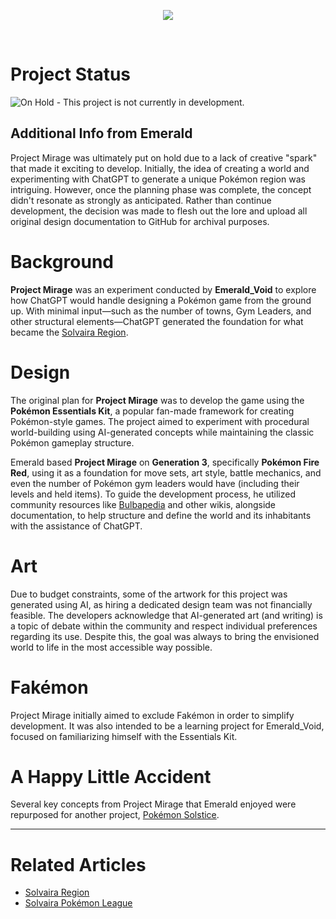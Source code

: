 <p align="center"><img src="https://i.imgur.com/NbbT9le.png"></p>

<br>

# Project Status  
![On Hold](https://img.shields.io/badge/On_Hold-ff0000) - This project is not currently in development.  

## Additional Info from Emerald 

Project Mirage was ultimately put on hold due to a lack of creative "spark" that made it exciting to develop. Initially, the idea of creating a world and experimenting with ChatGPT to generate a unique Pokémon region was intriguing. However, once the planning phase was complete, the concept didn't resonate as strongly as anticipated. Rather than continue development, the decision was made to flesh out the lore and upload all original design documentation to GitHub for archival purposes.  

# Background

**Project Mirage** was an experiment conducted by **Emerald_Void** to explore how ChatGPT would handle designing a Pokémon game from the ground up. With minimal input—such as the number of towns, Gym Leaders, and other structural elements—ChatGPT generated the foundation for what became the [Solvaira Region](https://emeraldvoid.github.io/pokemon-scrapyard/Solvaira).  

# Design 

The original plan for **Project Mirage** was to develop the game using the **Pokémon Essentials Kit**, a popular fan-made framework for creating Pokémon-style games. The project aimed to experiment with procedural world-building using AI-generated concepts while maintaining the classic Pokémon gameplay structure.  

Emerald based **Project Mirage** on **Generation 3**, specifically **Pokémon Fire Red**, using it as a foundation for move sets, art style, battle mechanics, and even the number of Pokémon gym leaders would have (including their levels and held items). To guide the development process, he utilized community resources like [Bulbapedia](https://bulbapedia.bulbagarden.net/wiki/Main_Page) and other wikis, alongside documentation, to help structure and define the world and its inhabitants with the assistance of ChatGPT.

# Art  

Due to budget constraints, some of the artwork for this project was generated using AI, as hiring a dedicated design team was not financially feasible. The developers acknowledge that AI-generated art (and writing) is a topic of debate within the community and respect individual preferences regarding its use. Despite this, the goal was always to bring the envisioned world to life in the most accessible way possible.  

# Fakémon

Project Mirage initially aimed to exclude Fakémon in order to simplify development. It was also intended to be a learning project for Emerald_Void, focused on familiarizing himself with the Essentials Kit.

# A Happy Little Accident

Several key concepts from Project Mirage that Emerald enjoyed were repurposed for another project, [Pokémon Solstice](https://emeraldvoid.github.io/pokemon-scrapyard/Pokemon%20Solstice).

---

# Related Articles 

- [Solvaira Region](https://emeraldvoid.github.io/pokemon-scrapyard/Solvaira)  
- [Solvaira Pokémon League](https://emeraldvoid.github.io/pokemon-scrapyard/Solvaira%20Pokemon%20League)
